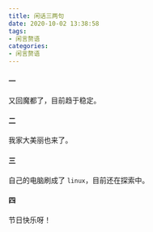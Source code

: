 ```yaml
---
title: 闲话三两句
date: 2020-10-02 13:38:58
tags: 
- 闲言赘语
categories: 
- 闲言赘语
---
```




#### 一

又回魔都了，目前趋于稳定。

<!-- more  -->

#### 二

我家大美丽也来了。



#### 三

自己的电脑刷成了 `linux`，目前还在探索中。



#### 四

节日快乐呀！

